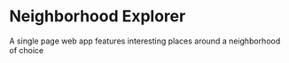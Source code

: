 # Neighborhood Explorer
A single page web app features interesting places around a neighborhood of choice
